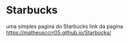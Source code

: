 # Starbucks
uma simples pagina do Starbucks
link da pagina
https://matheusccrr05.github.io/Starbucks/
